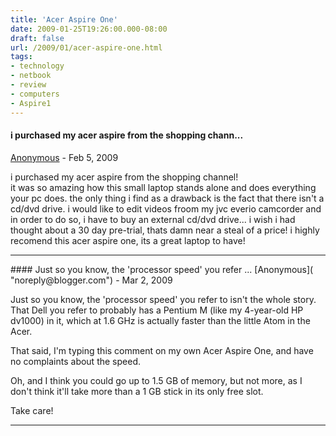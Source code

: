 ```yaml
---
title: 'Acer Aspire One'
date: 2009-01-25T19:26:00.000-08:00
draft: false
url: /2009/01/acer-aspire-one.html
tags: 
- technology
- netbook
- review
- computers
- Aspire1
---
```


#### i purchased my acer aspire from the shopping chann...
[Anonymous]( "noreply@blogger.com") - <time datetime="2009-02-06T08:50:00.000-08:00">Feb 5, 2009</time>

i purchased my acer aspire from the shopping channel!  
it was so amazing how this small laptop stands alone and does everything your pc does. the only thing i find as a drawback is the fact that there isn't a cd/dvd drive. i would like to edit videos froom my jvc everio camcorder and in order to do so, i have to buy an external cd/dvd drive... i wish i had thought about a 30 day pre-trial, thats damn near a steal of a price! i highly recomend this acer aspire one, its a great laptop to have!
<hr />
#### Just so you know, the 'processor speed' you refer ...
[Anonymous]( "noreply@blogger.com") - <time datetime="2009-03-17T17:29:00.000-07:00">Mar 2, 2009</time>

Just so you know, the 'processor speed' you refer to isn't the whole story. That Dell you refer to probably has a Pentium M (like my 4-year-old HP dv1000) in it, which at 1.6 GHz is actually faster than the little Atom in the Acer.  
  
That said, I'm typing this comment on my own Acer Aspire One, and have no complaints about the speed.  
  
Oh, and I think you could go up to 1.5 GB of memory, but not more, as I don't think it'll take more than a 1 GB stick in its only free slot.  
  
Take care!
<hr />

